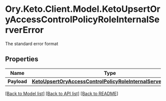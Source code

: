 # Ory.Keto.Client.Model.KetoUpsertOryAccessControlPolicyRoleInternalServerError
The standard error format
## Properties

Name | Type | Description | Notes
------------ | ------------- | ------------- | -------------
**Payload** | [**KetoUpsertOryAccessControlPolicyRoleInternalServerErrorBody**](KetoUpsertOryAccessControlPolicyRoleInternalServerErrorBody.md) |  | [optional] 

[[Back to Model list]](../README.md#documentation-for-models) [[Back to API list]](../README.md#documentation-for-api-endpoints) [[Back to README]](../README.md)

